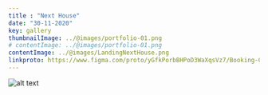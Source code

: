 ```yaml
---
title : "Next House"
date: "30-11-2020"
key: gallery
thumbnailImage: ../@images/portfolio-01.png
# contentImage: ../@images/portfolio-01.png
contentImage: ../@images/LandingNextHouse.png
linkproto: https://www.figma.com/proto/yGfkPorbBHPoD3WaXqsVz7/Booking-Car-Wash?node-id=387%3A10385&scaling=scale-down&page-id=17%3A598&starting-point-node-id=324%3A9294&show-proto-sidebar=0
---
```



![alt text](../@images/LandingNextHouse.png)
